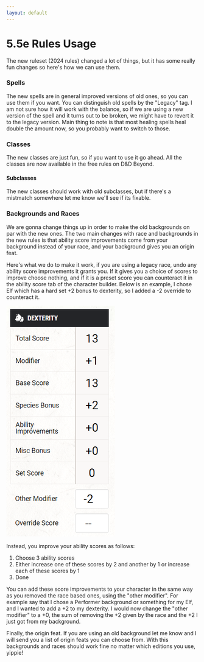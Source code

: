 ```yaml
---
layout: default
---
```


# 5.5e Rules Usage
The new ruleset (2024 rules) changed a lot of things, but it has some really fun changes so here's how we can use them.

### Spells
The new spells are in general improved versions of old ones, so you can use them if you want.
You can distinguish old spells by the "Legacy" tag.
I am not sure how it will work with the balance, so if we are using a new version of the spell and it turns out to be broken, we might have to revert it to the legacy version.
Main thing to note is that most healing spells heal double the amount now, so you probably want to switch to those.

### Classes
The new classes are just fun, so if you want to use it go ahead.
All the classes are now available in the free rules on D&D Beyond.

#### Subclasses
The new classes should work with old subclasses, but if there's a mistmatch somewhere let me know we'll see if its fixable.

### Backgrounds and Races
We are gonna change things up in order to make the old backgrounds on par with the new ones. The two main changes with race and backgrounds in the new rules is that ability score improvements come from your background instead of your race, and your background gives you an origin feat.

Here's what we do to make it work, if you are using a legacy race, undo any ability score improvements it grants you. If it gives you a choice of scores to improve choose nothing, and if it is a preset score you can counteract it in the ability score tab of the character builder.
Below is an example, I chose Elf which has a hard set +2 bonus to dexterity, so I added a -2 override to counteract it.

![Score override example](Species%20bonus%20override.png "Score Override")

Instead, you improve your ability scores as follows:
1. Choose 3 ability scores
2. Either increase one of these scores by 2 and another by 1 or increase each of these scores by 1
3. Done

You can add these score improvements to your character in the same way as you removed the race based ones, using the "other modifier". For example say that I chose a Performer background or something for my Elf, and I wanted to add a +2 to my dexterity. I would now change the "other modifier" to a +0, the sum of removing the +2 given by the race and the +2 I just got from my background.

Finally, the origin feat. If you are using an old background let me know and I will send you a list of origin feats you can choose from. With this backgrounds and races should work fine no matter which editions you use, yippie!
